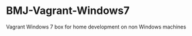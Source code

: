 BMJ-Vagrant-Windows7
====================

Vagrant Windows 7 box for home development on non Windows machines
